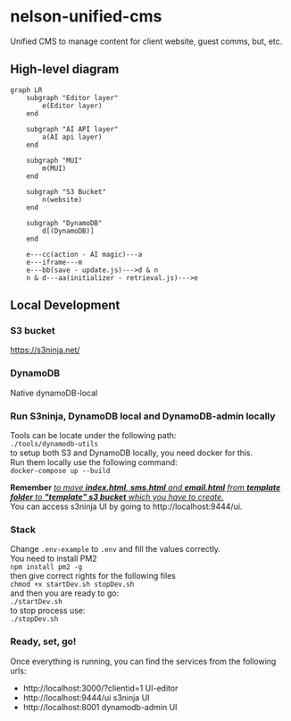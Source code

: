 # nelson-unified-cms
Unified CMS to manage content for client website, guest comms, but, etc.

## High-level diagram  

```mermaid
graph LR
    subgraph "Editor layer"
        e(Editor layer)
    end

    subgraph "AI API layer"
        a(AI api layer)
    end

    subgraph "MUI"
        m(MUI)
    end

    subgraph "S3 Bucket"
        n(website)
    end

    subgraph "DynamoDB"
        d[(DynamoDB)]
    end

    e---cc(action - AI magic)---a
    e---iframe---m
    e---bb(save - update.js)--->d & n
    n & d---aa(initializer - retrieval.js)--->e
   ```

## Local Development

### S3 bucket 
https://s3ninja.net/

### DynamoDB
Native dynamoDB-local

### Run S3ninja, DynamoDB local and DynamoDB-admin locally
Tools can be locate under the following path:  
`./tools/dynamodb-utils`  
to setup both S3 and DynamoDB locally, you need docker for this.  
Run them locally use the following command:  
`docker-compose up --build`  
  
**Remember** <ins>_to move **index.html**, **sms.html** and **email.html** from **template folder** to **"template" s3 bucket** which you have to create._</ins>  
You can access s3ninja UI by going to http://localhost:9444/ui.

### Stack
Change `.env-example` to `.env` and fill the values correctly.  
You need to install PM2  
`npm install pm2 -g`  
then give correct rights for the following files  
`chmod +x startDev.sh stopDev.sh`  
and then you are ready to go:  
`./startDev.sh`  
to stop process use:  
`./stopDev.sh` 

### Ready, set, go!
Once everything is running, you can find the services from the following urls:  
* http://localhost:3000/?clientid=1 UI-editor
* http://localhost:9444/ui s3ninja UI
* http://localhost:8001 dynamodb-admin UI